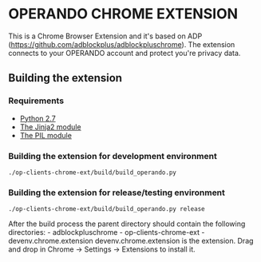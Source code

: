 OPERANDO CHROME EXTENSION
=========================
This is a Chrome Browser Extension and it's based on ADP (https://github.com/adblockplus/adblockpluschrome).
The extension connects to your OPERANDO account and protect you're privacy data.

Building the extension
----------------------

### Requirements
- [Python 2.7](https://www.python.org)
- [The Jinja2 module](http://jinja.pocoo.org/docs)
- [The PIL module](http://www.pythonware.com/products/pil/)

### Building the extension for development environment
    ./op-clients-chrome-ext/build/build_operando.py
	
### Building the extension for release/testing environment
    ./op-clients-chrome-ext/build/build_operando.py	release
After the build process the parent directory should contain the following directories:
    - adblockpluschrome
    - op-clients-chrome-ext
    - devenv.chrome.extension
devenv.chrome.extension is the extension. Drag and drop in Chrome -> Settings -> Extensions to install it.
